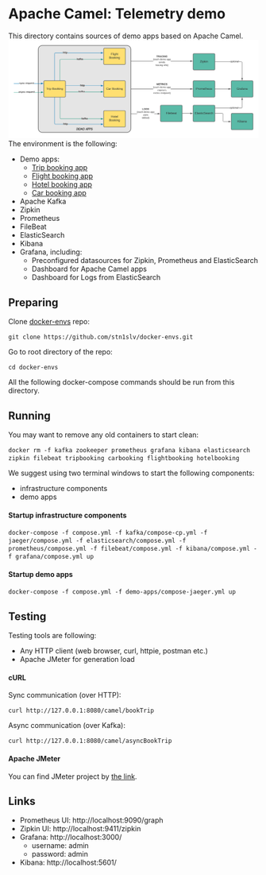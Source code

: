 # Apache Camel: Telemetry demo
This directory contains sources of demo apps based on Apache Camel.
![Demo case](.img/telemetry.png?raw=true)
The environment is the following:
-  Demo apps:
    - [Trip booking app](TripBooking)
    - [Flight booking app](FlightBooking)
    - [Hotel booking app](HotelBooking)
    - [Car booking app](CarBooking)
- Apache Kafka
- Zipkin
- Prometheus
- FileBeat
- ElasticSearch
- Kibana
- Grafana, including:
    - Preconfigured datasources for Zipkin, Prometheus and ElasticSearch
    - Dashboard for Apache Camel apps
    - Dashboard for Logs from ElasticSearch
## Preparing
Clone [docker-envs](https://github.com/stn1slv/docker-envs) repo:
```
git clone https://github.com/stn1slv/docker-envs.git
```

Go to root directory of the repo:
```
cd docker-envs
```
All the following docker-compose commands should be run from this directory.
## Running
You may want to remove any old containers to start clean:
```
docker rm -f kafka zookeeper prometheus grafana kibana elasticsearch zipkin filebeat tripbooking carbooking flightbooking hotelbooking
```

We suggest using two terminal windows to start the following components: 
- infrastructure components
- demo apps
#### Startup infrastructure components
```
docker-compose -f compose.yml -f kafka/compose-cp.yml -f jaeger/compose.yml -f elasticsearch/compose.yml -f prometheus/compose.yml -f filebeat/compose.yml -f kibana/compose.yml -f grafana/compose.yml up
```

#### Startup demo apps

```
docker-compose -f compose.yml -f demo-apps/compose-jaeger.yml up
```
## Testing
Testing tools are following:
- Any HTTP client (web browser, curl, httpie, postman etc.)
- Apache JMeter for generation load 
#### cURL
Sync communication (over HTTP):
```
curl http://127.0.0.1:8080/camel/bookTrip
```
Async communication (over Kafka):
```
curl http://127.0.0.1:8080/camel/asyncBookTrip
```
#### Apache JMeter
You can find JMeter project by [the link](TripBooking/Demo.jmx).

## Links
- Prometheus UI: http://localhost:9090/graph 
- Zipkin UI: http://localhost:9411/zipkin
- Grafana: http://localhost:3000/ 
    - username: admin
    - password: admin
- Kibana: http://localhost:5601/